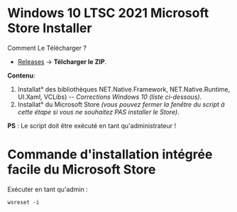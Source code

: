 # Windows 10 LTSC 2021 Microsoft Store Installer

Comment Le Télécharger ?
* [Releases](https://github.com/) -> __Télcharger le ZIP__.

__Contenu__:
1. Installat° des bibliothèques NET.Native.Framework, NET.Native.Runtime, UI.Xaml, VCLibs) -- *Corrections Windows 10 (liste ci-dessous)*.
3. Installat° du Microsoft Store *(vous pouvez fermer la fenêtre du script à cette étape si vous ne souhaitez PAS installer le Store)*.

__PS__ : Le script doit être exécuté en tant qu'administrateur !

# Commande d'installation intégrée facile du Microsoft Store

Exécuter en tant qu'admin :
```
wsreset -i
```
